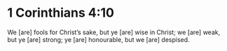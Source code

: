 # 1 Corinthians 4:10

We [are] fools for Christ’s sake, but ye [are] wise in Christ; we [are] weak, but ye [are] strong; ye [are] honourable, but we [are] despised.